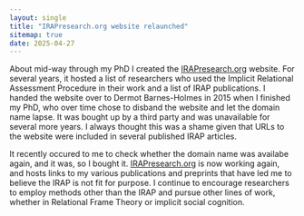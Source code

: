 ```yaml
---
layout: single
title: "IRAPresearch.org website relaunched"
sitemap: true
date: 2025-04-27
---
```


About mid-way through my PhD I created the [IRAPresearch.org](http://irapresearch.org/) website. For several years, it hosted a list of researchers who used the Implicit Relational Assessment Procedure in their work and a list of IRAP publications. I handed the website over to Dermot Barnes-Holmes in 2015 when I finished my PhD, who over time chose to disband the website and let the domain name lapse. It was bought up by a third party and was unavailable for several more years. I always thought this was a shame given that URLs to the website were included in several published IRAP articles.

It recently occured to me to check whether the domain name was availabe again, and it was, so I bought it. [IRAPresearch.org](http://irapresearch.org/) is now working again, and hosts links to my various publications and preprints that have led me to believe the IRAP is not fit for purpose. I continue to encourage researchers to employ methods other than the IRAP and pursue other lines of work, whether in Relational Frame Theory or implicit social cognition.
